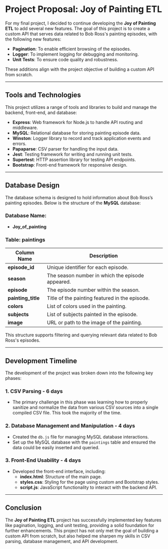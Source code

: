 # Project Proposal: Joy of Painting ETL

For my final project, I decided to continue developing the **Joy of Painting ETL** to add several new features. The goal of this project is to create a custom API that serves data related to Bob Ross's painting episodes, with the following new features:

- **Pagination**: To enable efficient browsing of the episodes.
- **Logger**: To implement logging for debugging and monitoring.
- **Unit Tests**: To ensure code quality and robustness.

These additions align with the project objective of building a custom API from scratch.

---

## Tools and Technologies

This project utilizes a range of tools and libraries to build and manage the backend, front-end, and database:

- **Express**: Web framework for Node.js to handle API routing and middleware.
- **MySQL**: Relational database for storing painting episode data.
- **Winston**: Logger library to record and track application events and errors.
- **Papaparse**: CSV parser for handling the input data.
- **Jest**: Testing framework for writing and running unit tests.
- **Supertest**: HTTP assertion library for testing API endpoints.
- **Bootstrap**: Front-end framework for responsive design.

---

## Database Design

The database schema is designed to hold information about Bob Ross’s painting episodes. Below is the structure of the **MySQL** database:

### Database Name:
- **Joy_of_painting**

### Table: paintings

| Column Name      | Description                                                  |
|------------------|--------------------------------------------------------------|
| **episode_id**    | Unique identifier for each episode.                          |
| **season**        | The season number in which the episode appeared.             |
| **episode**       | The episode number within the season.                        |
| **painting_title**| Title of the painting featured in the episode.               |
| **colors**        | List of colors used in the painting.                         |
| **subjects**      | List of subjects painted in the episode.                     |
| **image**         | URL or path to the image of the painting.                    |

This structure supports filtering and querying relevant data related to Bob Ross's episodes.

---

## Development Timeline

The development of the project was broken down into the following key phases:

### 1. **CSV Parsing** - 6 days
- The primary challenge in this phase was learning how to properly sanitize and normalize the data from various CSV sources into a single compiled CSV file. This took the majority of the time.

### 2. **Database Management and Manipulation** - 4 days
- Created the `db.js` file for managing MySQL database interactions.
- Set up the MySQL database with the `paintings` table and ensured the data could be easily inserted and queried.

### 3. **Front-End Usability** - 4 days
- Developed the front-end interface, including:
  - **index.html**: Structure of the main page.
  - **styles.css**: Styling for the page using custom and Bootstrap styles.
  - **script.js**: JavaScript functionality to interact with the backend API.

---

## Conclusion

The **Joy of Painting ETL** project has successfully implemented key features like pagination, logging, and unit testing, providing a solid foundation for further enhancements. This project has not only met the goal of building a custom API from scratch, but also helped me sharpen my skills in CSV parsing, database management, and API development.

